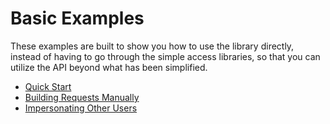 # Basic Examples

These examples are built to show you how to use the library directly, instead of having to go through the simple access
libraries, so that you can utilize the API beyond what has been simplified.

 * [Quick Start](quickstart.php)
 * [Building Requests Manually](buildingRequests.php)
 * [Impersonating Other Users](impersonation.php)
